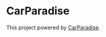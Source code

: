 # CarParadise

This project powered by  [CarParadise](https://github.com/facebook/create-react-app).

